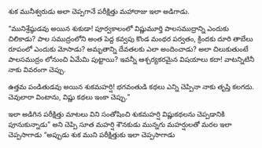 ﻿శుక మునీశ్వరుడు అలా చెప్పగానే పరీక్షిత్తు మహారాజు ఇలా అడిగాడు. 

“మునిశ్రేష్ఠుడవు అయిన శుకుడా! పూర్వకాలంలో విష్ణుమూర్తి పాలసముద్రాన్ని ఎందుకు చిలికాడు? పాల సముద్రంలోని అంత పెద్ద కవ్వపు కొండ మంథర పర్వతం, క్రిందకు దూరి తాబేలు రూపంలో ఎందుకు మోసాడు? అమృతాన్ని దేవతలకు ఎలా అందించాడు? అలా చిలుకుతుంటే పాలసముద్రం లోనుంచి ఏమేమి పుట్టాయి? ఇవన్నీ ఆశ్చర్యకరమైన విషయాలు కదా! వాటన్నిటినీ నాకు వివరంగా చెప్పు. 

ఉత్తమ పండితుడవు అయిన శుకమహర్షి! భగవంతుడి కథలు ఎన్ని చెప్పినా నాకు తృప్తి కలగదు. చెవులారా వింటాను, విష్ణు కథలు ఇంకా చెప్పు.” 

ఇలా అడిగిన పరీక్షిత్తు మాటలు విని సంతోషించి శుకమహర్షి విష్ణుకథలను చెప్పడానికి పూనుకున్నాడు” అని చెప్పి సూత మహర్షి శౌనకుడు మున్నగు మహర్షులతో మరల ఇలా చెప్పసాగాడు “అప్పుడు శుక ముని పరీక్షిత్తుకు ఇలా చెప్పసాగాడు 

